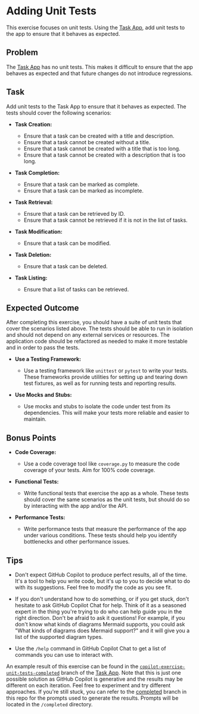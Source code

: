 # Adding Unit Tests

This exercise focuses on unit tests. Using the [Task App](https://github.com/bxtp4p/copilot-app-taskapp), add unit tests to the app to ensure that it behaves as expected.

## Problem

The [Task App](https://github.com/bxtp4p/copilot-app-taskapp) has no unit tests. This makes it difficult to ensure that the app behaves as expected and that future changes do not introduce regressions.

## Task

Add unit tests to the Task App to ensure that it behaves as expected. The tests should cover the following scenarios:

- **Task Creation:**

  - Ensure that a task can be created with a title and description.
  - Ensure that a task cannot be created without a title.
  - Ensure that a task cannot be created with a title that is too long.
  - Ensure that a task cannot be created with a description that is too long.

- **Task Completion:**

  - Ensure that a task can be marked as complete.
  - Ensure that a task can be marked as incomplete.

- **Task Retrieval:**

  - Ensure that a task can be retrieved by ID.
  - Ensure that a task cannot be retrieved if it is not in the list of tasks.

- **Task Modification:**

  - Ensure that a task can be modified.

- **Task Deletion:**

  - Ensure that a task can be deleted.

- **Task Listing:**

  - Ensure that a list of tasks can be retrieved.

## Expected Outcome

After completing this exercise, you should have a suite of unit tests that cover the scenarios listed above. The tests should be able to run in isolation and should not depend on any external services or resources. The application code should be refactored as needed to make it more testable and in order to pass the tests.

- **Use a Testing Framework:**
  - Use a testing framework like `unittest` or `pytest` to write your tests. These frameworks provide utilities for setting up and tearing down test fixtures, as well as for running tests and reporting results.

- **Use Mocks and Stubs:**
  - Use mocks and stubs to isolate the code under test from its dependencies. This will make your tests more reliable and easier to maintain.

## Bonus Points

- **Code Coverage:**
  - Use a code coverage tool like `coverage.py` to measure the code coverage of your tests. Aim for 100% code coverage.

- **Functional Tests:**
  - Write functional tests that exercise the app as a whole. These tests should cover the same scenarios as the unit tests, but should do so by interacting with the app and/or the API.

- **Performance Tests:**
  - Write performance tests that measure the performance of the app under various conditions. These tests should help you identify bottlenecks and other performance issues.

## Tips

- Don't expect GitHub Copilot to produce perfect results, all of the time. It's a tool to help you write code, but it's up to you to decide what to do with its suggestions. Feel free to modify the code as you see fit.

- If you don't understand how to do something, or if you get stuck, don't hesitate to ask GitHub Copilot Chat for help. Think of it as a seasoned expert in the thing you're trying to do who can help guide you in the right direction. Don't be afraid to ask it questions! For example, if you don't know what kinds of diagrams Mermaid supports, you could ask "What kinds of diagrams does Mermaid support?" and it will give you a list of the supported diagram types.

- Use the `/help` command in GitHub Copilot Chat to get a list of commands you can use to interact with.

An example result of this exercise can be found in the [`copilot-exercise-unit-tests-completed`](https://github.com/bxtp4p/copilot-app-taskapp/tree/copilot-exercise-unit-tests-completed) branch of the [Task App](https://github.com/bxtp4p/copilot-app-taskapp). Note that this is just one possible solution as GitHub Copilot is generative and the results may be different on each iteration. Feel free to experiment and try different approaches. If you're still stuck, you can refer to the [completed](https://github.com/bxtp4p/copilot-exercise-unit-tests/tree/completed) branch in this repo for the prompts used to generate the results. Prompts will be located in the `/completed` directory.


